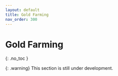 ```yaml
---
layout: default
title: Gold Farming
nav_order: 300
---
```


# Gold Farming

{: .no_toc }

{: .warning}
This section is still under development.
